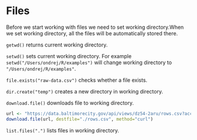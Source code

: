 # Files

Before we start working with files we need to set working directory.When we set working directory, all the files will be automatically stored there.

`getwd()` returns current working directory.

`setwd()` sets current working directory. For example `setwd("/Users/ondrej/R/examples")` will change working directory to `"/Users/ondrej/R/examples"`.

`file.exists("raw-data.csv")` checks whether a file exists.

`dir.create("temp")` creates a new directory in working directory.


`download.file()` downloads file to working directory.

``` R
url <- "https://data.baltimorecity.gov/api/views/dz54-2aru/rows.csv?accessType=DOWNLOAD"
download.file(url, destfile="./rows.csv", method="curl")
```

`list.files(".")` lists files in working directory.


